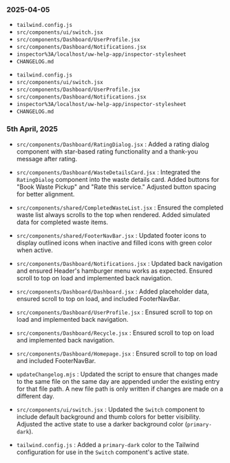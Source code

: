 ### 2025-04-05
* `tailwind.config.js`
* `src/components/ui/switch.jsx`
* `src/components/Dashboard/UserProfile.jsx`
* `src/components/Dashboard/Notifications.jsx`
* `inspector%3A/localhost/uw-help-app/inspector-stylesheet`
* `CHANGELOG.md`

- `tailwind.config.js`
- `src/components/ui/switch.jsx`
- `src/components/Dashboard/UserProfile.jsx`
- `src/components/Dashboard/Notifications.jsx`
- `inspector%3A/localhost/uw-help-app/inspector-stylesheet`
- `CHANGELOG.md`

### 5th April, 2025

- `src/components/Dashboard/RatingDialog.jsx`
  : Added a rating dialog component with star-based rating functionality and a thank-you message after rating.

- `src/components/Dashboard/WasteDetailsCard.jsx`
  : Integrated the `RatingDialog` component into the waste details card. Added buttons for "Book Waste Pickup" and "Rate this service." Adjusted button spacing for better alignment.

- `src/components/shared/CompletedWasteList.jsx`
  : Ensured the completed waste list always scrolls to the top when rendered. Added simulated data for completed waste items.

- `src/components/shared/FooterNavBar.jsx`
  : Updated footer icons to display outlined icons when inactive and filled icons with green color when active.

- `src/components/Dashboard/Notifications.jsx`
  : Updated back navigation and ensured Header's hamburger menu works as expected. Ensured scroll to top on load and implemented back navigation.

- `src/components/Dashboard/Dashboard.jsx`
  : Added placeholder data, ensured scroll to top on load, and included FooterNavBar.

- `src/components/Dashboard/UserProfile.jsx`
  : Ensured scroll to top on load and implemented back navigation.

- `src/components/Dashboard/Recycle.jsx`
  : Ensured scroll to top on load and implemented back navigation.

- `src/components/Dashboard/Homepage.jsx`
  : Ensured scroll to top on load and included FooterNavBar.

- `updateChangelog.mjs`
  : Updated the script to ensure that changes made to the same file on the same day are appended under the existing entry for that file path. A new file path is only written if changes are made on a different day.

- `src/components/ui/switch.jsx`
  : Updated the `Switch` component to include default background and thumb colors for better visibility. Adjusted the active state to use a darker background color (`primary-dark`).

- `tailwind.config.js`
  : Added a `primary-dark` color to the Tailwind configuration for use in the `Switch` component's active state.
